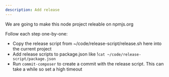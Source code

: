 ```yaml
---
description: Add release
---
```


We are going to make this node project releable on npmjs.org

Follow each step one-by-one:
- Copy the release script from ~/code/release-script/release.sh here into the current project
- Add release scripts to package.json like !`cat ~/code/release-script/package.json`
- Run `commit-composer` to create a commit with the release script. This can take a while so set a high timeout
